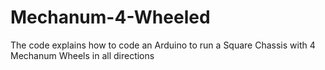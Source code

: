 # Mechanum-4-Wheeled
The code explains how to code an Arduino to run a Square Chassis with 4 Mechanum Wheels in all directions
